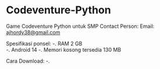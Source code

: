 # Codeventure-Python
Game Codeventure Python untuk SMP
Contact Person:
Email: ajhordy38@gmail.com

Spesifikasi ponsel:
-. RAM 2 GB  
-. Android 14
-. Memori kosong tersedia 130 MB

Cara Download:
-. 
